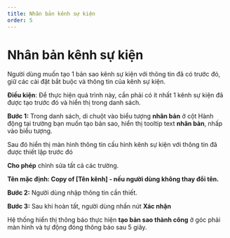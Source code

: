 ```yaml
---
title: Nhân bản kênh sự kiện
order: 5
---
```


# Nhân bản kênh sự kiện

Người dùng muốn tạo 1 bản sao kênh sự kiện với thông tin đã có trước đó, giữ các cài đặt bắt buộc và thông tin của kênh sự kiện.

**Điều kiện**: Để thực hiện quá trình này, cần phải có ít nhất 1 kênh sự kiện đã được tạo trước đó và hiển thị trong danh sách.

**Bước 1:** Trong danh sách, di chuột vào biểu tượng **nhân bản** ở cột Hành động tại trường bạn muốn tạo bản sao, hiển thị tooltip text **nhân bản**, nhấp vào biểu tượng.

Sau đó hiển thị màn hình thông tin cấu hình kênh sự kiện với thông tin đã được thiết lập trước đó

**Cho phép** chỉnh sửa tất cả các trường.

**Tên mặc định: Copy of [Tên kênh] - nếu người dùng không thay đổi tên.**

**Bước 2:** Người dùng nhập thông tin cần thiết.

**Bước 3:** Sau khi hoàn tất, người dùng nhấn nút **Xác nhận**

Hệ thống hiển thị thông báo thực hiện **tạo bản sao thành công** ở góc phải màn hình và tự động đóng thông báo sau 5 giây.
